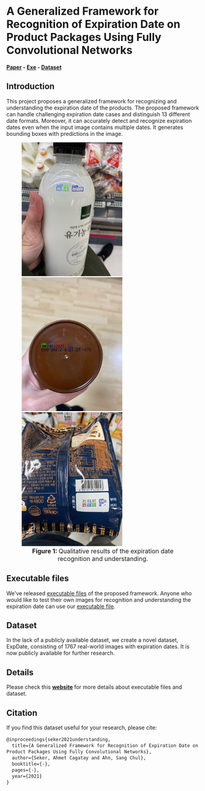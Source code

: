
# A Generalized Framework for Recognition of Expiration Date on Product Packages Using Fully Convolutional Networks

**[Paper](https://drive.google.com/file/d/1wTaXGbmXy-fAuInhfUk04ZQ-rZZGfKSV/view?usp=sharing)
\-
[Exe](https://drive.google.com/drive/folders/1ch6pOgzInlGOOo3OHyMNJ-OUiHLSF623?usp=sharing)
\- [Dataset](https://drive.google.com/file/d/1Thq5xMPey9xcV-hg9QnPVbfqFYVCo-ix/view?usp=sharing)**


## Introduction
This project proposes a generalized framework for recognizing and
understanding the expiration date of the products. The proposed
framework can handle challenging expiration date cases and distinguish
13 different date formats. Moreover, it can accurately detect and
recognize expiration dates even when the input image contains multiple
dates. It generates bounding boxes with predictions in the image.

<figure>
    <div>
        <img src="figures/figure_1.a.gif" height="350"/> <img src="figures/figure_1.b.gif" height="350"/> <img src="figures/figure_1.c.gif" height="350"/>
    </div>
    <figcaption style="text-align: center; font-size: 16px;"><strong>Figure 1: </strong> Qualitative results of the expiration date recognition and understanding.</figcaption>
</figure>


## Executable files
We've released [executable files](https://drive.google.com/drive/folders/1ch6pOgzInlGOOo3OHyMNJ-OUiHLSF623?usp=sharing) of the proposed framework. Anyone
who would like to test their own images for recognition and
understanding the expiration date can use our [executable file](https://drive.google.com/drive/folders/1ch6pOgzInlGOOo3OHyMNJ-OUiHLSF623?usp=sharing). 


## Dataset
In the lack of a publicly available dataset, we create a novel dataset,
ExpDate, consisting of 1767 real-world images with expiration dates. It
is now publicly available for further research.  


## Details
Please check this **[website](https://acseker.github.io/ExpDate/)** for
more details about executable files and dataset.


## Citation
If you find this dataset useful for your research, please cite:

    @inproceedings{seker2021understanding,
      title={A Generalized Framework for Recognition of Expiration Date on Product Packages Using Fully Convolutional Networks},
      author={Seker, Ahmet Cagatay and Ahn, Sang Chul},
      booktitle={-},
      pages={-},
      year={2021}
    }




